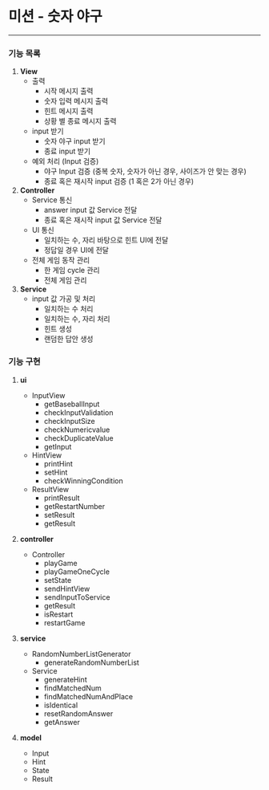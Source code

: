 미션 - 숫자 야구
===
---
### 기능 목록
1. **View**
    + 출력
        - 시작 메시지 출력
        - 숫자 입력 메시지 출력
        - 힌트 메시지 출력
        - 상황 별 종료 메시지 출력
    + input 받기
        - 숫자 야구 input 받기
        - 종료 input 받기
    + 예외 처리 (Input 검증)
        - 야구 Input 검증 (중복 숫자, 숫자가 아닌 경우, 사이즈가 안 맞는 경우)
        - 종료 혹은 재시작 input 검증 (1 혹은 2가 아닌 경우)
2. **Controller**
    + Service 통신
        - answer input 값 Service 전달
        - 종료 혹은 재시작 input 값 Service 전달
    + UI 통신
        - 일치하는 수, 자리 바탕으로 힌트 UI에 전달
        - 정답일 경우 UI에 전달
    + 전체 게임 동작 관리
        - 한 게임 cycle 관리
        - 전체 게임 관리
3. **Service**
    + input 값 가공 및 처리
        - 일치하는 수 처리 
        - 일치하는 수, 자리 처리
        - 힌트 생성
        - 랜덤한 답안 생성
### 기능 구현
1. **ui**
    - InputView
        + getBaseballInput
        + checkInputValidation
        + checkInputSize
        + checkNumericvalue
        + checkDuplicateValue
        + getInput
    - HintView
        + printHint
        + setHint
        + checkWinningCondition
    - ResultView
        + printResult
        + getRestartNumber
        + setResult
        + getResult

2. **controller**
    - Controller
        + playGame
        + playGameOneCycle
        + setState
        + sendHintView
        + sendInputToService
        + getResult
        + isRestart
        + restartGame
3. **service**
    - RandomNumberListGenerator
        + generateRandomNumberList
    - Service
        + generateHint
        + findMatchedNum
        + findMatchedNumAndPlace
        + isIdentical
        + resetRandomAnswer
        + getAnswer
    
4. **model**
    - Input
    - Hint
    - State
    - Result